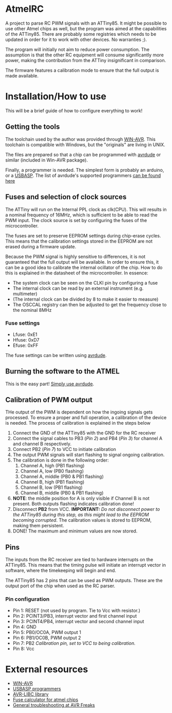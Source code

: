 # AtmelRC
A project to parse RC PWM signals with an ATTiny85. It might be possible to use other Atmel chips as well, but the program was aimed at the capabilities of the ATTiny85. There are probably some registries which needs to be updated in order for it to work with other devices. No warranties ;).

The program will initially not aim to reduce power consumption. The assumption is that the other RC equipment will consume significantly more power, making the contribution from the ATTiny insignificant in comparison.

The firmware features a calibration mode to ensure that the full output is made available.

# Installation/How to use
This will be a brief guide of how to configure everything to work!

## Getting the tools
The toolchain used by the author was provided through [WIN-AVR][Win-AVR link]. This toolchain is compatible with Windows, but the "originals" are living in UNIX.

The files are prepared so that a chip can be programmed with [avrdude](http://www.nongnu.org/avrdude/) or similar (included in Win-AVR package).

Finally, a programmer is needed. The simplest form is probably an arduino, or a [USBASP][USBASP link]. The list of avrdude's supported programmers [can be found here][avrdude syntax documentation]


## Fuses and selection of clock sources
The ATTiny will run on the Internal PPL clock as clk(CPU). This will results in a nominal frequency of 16MHz, which is sufficient to be able to read the PWM input. The clock source is set by configuring the fuses of the microcontroller.

The fuses are set to preserve EEPROM settings during chip-erase cycles. This means that the calibration settings stored in the EEPROM are not erased during a firmware update. 

Because the PWM signal is highly sensitive to differences, it is not guaranteed that the full output will be available. In order to ensure this, it can be a good idea to calibrate the internal ocillator of the chip. How to do this is explained in the datasheet of the microcontroller. In essence: 

* The system clock can be seen on the CLKI pin by configuring a fuse
* The internal clock can be read by an external instrument (e.g. multimeter)
* (The internal clock can be divided by 8 to make it easier to measure)
* The OSCCAL registry can then be adjusted to get the frequency close to the nominal 8MHz

### Fuse settings
* Lfuse: 0xE1
* Hfuse: 0xD7
* Efuse: 0xFF

The fuse settings can be written using [avrdude][avrdude syntax documentation].

## Burning the software to the ATMEL
This is the easy part! [Simply use avrdude][avrdude syntax documentation].

## Calibration of PWM output
THe output of the PWM is dependent on how the ingoing signals gets processed. To ensure a proper and full operation, a calibration of the device is needed. The process of calibration is explained in the steps below

1. Connect the GND of the ATTiny85 with the GND for the RC receiver
1. Connect the signal cables to PB3 (_Pin 2_) and PB4 (_Pin 3_) for channel A and channel B respectively.
1. Connect PB2 (_Pin 7_) to VCC to initiate calibration
1. The output PWM signals will start flashing to signal ongoing calibration.
1. The calibration is done in the following order:
	1. Channel A, high (PB1 flashing)
	1. Channel A, low (PB0 flashing)
	1. Channel A, middle (PB0 & PB1 flashing)
	1. Channel B, high (PB1 flashing)
	1. Channel B, low (PB1 flashing)
	1. Channel B, middle (PB0 & PB1 flashing)
1. __NOTE__: the middle position for A is only visible if Channel B is not present. Both outputs flashing indicates calibration done!
1. Disconnect __PB2__ from VCC. __IMPORTANT:__ _Do not disconnect power to the ATTiny85 during this step, as this might lead to the EEPROM becoming corrupted_. The calibration values is stored to EEPROM, making them persistent.
1. DONE! The maximum and minimum values are now stored.

## Pins
The inputs from the RC receiver are tied to hardware interrupts on the ATTiny85. This means that the timing pulse will initiate an interrupt vector in software, where the timekeeping will begin and end.

The ATTiny85 has 2 pins that can be used as PWM outputs. These are the output port of the chip when used as the RC parser. 

### Pin configuration
* Pin 1: RESET (not used by program. Tie to Vcc with resistor.)
* Pin 2: PCINT3/PB3, interrupt vector and first channel input
* Pin 3: PCINT4/PB4, interrupt vector and second channel input
* Pin 4: GND
* Pin 5: PB0/OC0A, PWM output 1
* Pin 6: PB1/OC0B, PWM output 2
* Pin 7: PB2 _Calibration pin, set to VCC to being calibration._
* Pin 8: Vcc

# External resources
* [WIN-AVR][WIN-AVR link]
* [USBASP programmers][USBASP link]
* [AVR-LIBC library](http://www.nongnu.org/avr-libc/)
* [Fuse calculator for atmel chips](http://www.engbedded.com/fusecalc/)
* [General troubleshooting at AVR Freaks](http://avrfreaks.net/)

[avrdude syntax documentation]: http://www.nongnu.org/avrdude/user-manual/avrdude_4.html#Option-Descriptions
[Win-AVR link]:(http://winavr.sourceforge.net/)
[USBASP link]:(http://www.fischl.de/usbasp/)